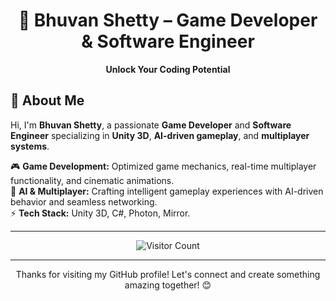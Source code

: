 <h1 align="center">🚀 Bhuvan Shetty – Game Developer & Software Engineer</h1>  
<p align="center"><strong>Unlock Your Coding Potential</strong></p>  

## 👋 About Me  
Hi, I'm **Bhuvan Shetty**, a passionate **Game Developer** and **Software Engineer** specializing in **Unity 3D**, **AI-driven gameplay**, and **multiplayer systems**.  

🎮 **Game Development:** Optimized game mechanics, real-time multiplayer functionality, and cinematic animations.  
🤖 **AI & Multiplayer:** Crafting intelligent gameplay experiences with AI-driven behavior and seamless networking.  
⚡ **Tech Stack:** Unity 3D, C#, Photon, Mirror.  

<hr>  
<p align="center">  
  <img src="https://komarev.com/ghpvc/?username=BHUVANSHETTY9686&style=for-the-badge&color=blue" alt="Visitor Count" />  
</p>  

<hr>  

<p align="center">Thanks for visiting my GitHub profile! Let's connect and create something amazing together! 😊</p>  
